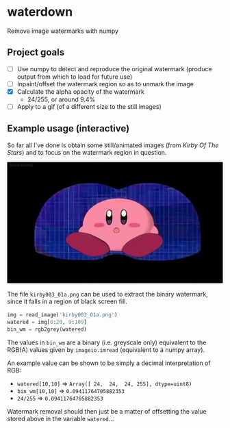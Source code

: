 # waterdown

Remove image watermarks with numpy

## Project goals

- [ ] Use numpy to detect and reproduce the original watermark (produce output from which to load for future use)
- [ ] Inpaint/offset the watermark region so as to unmark the image
- [x] Calculate the alpha opacity of the watermark
  - 24/255, or around 9.4%
- [ ] Apply to a gif (of a different size to the still images)

## Example usage (interactive)

So far all I've done is obtain some still/animated images (from
_Kirby Of The Stars_) and to focus on the watermark region in question.

![](img/kirby003_01a.png)

The file `kirby003_01a.png` can be used to extract the binary watermark,
since it falls in a region of black screen fill.

```py
img = read_image('kirby003_01a.png')
watered = img[6:20, 9:109]
bin_wm = rgb2grey(watered)
```

The values in `bin_wm` are a binary (i.e. greyscale only) equivalent to
the RGB(A) values given by `imageio.imread` (equivalent to a numpy array).

An example value can be shown to be simply a decimal interpretation of RGB:

- `watered[10,10]` ⇒ `Array([ 24,  24,  24, 255], dtype=uint8)`
- `bin_wm[10,10]` ⇒ `0.09411764705882353`
- `24/255` ⇒ `0.09411764705882353`

Watermark removal should then just be a matter of offsetting the value stored
above in the variable `watered`...
